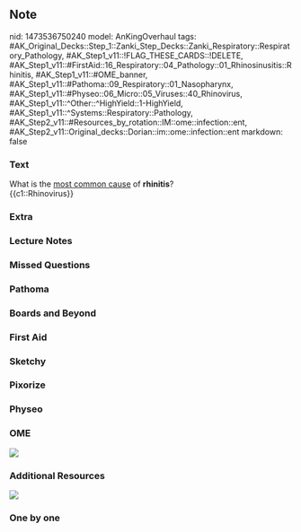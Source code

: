 ## Note
nid: 1473536750240
model: AnKingOverhaul
tags: #AK_Original_Decks::Step_1::Zanki_Step_Decks::Zanki_Respiratory::Respiratory_Pathology, #AK_Step1_v11::!FLAG_THESE_CARDS::!DELETE, #AK_Step1_v11::#FirstAid::16_Respiratory::04_Pathology::01_Rhinosinusitis::Rhinitis, #AK_Step1_v11::#OME_banner, #AK_Step1_v11::#Pathoma::09_Respiratory::01_Nasopharynx, #AK_Step1_v11::#Physeo::06_Micro::05_Viruses::40_Rhinovirus, #AK_Step1_v11::^Other::^HighYield::1-HighYield, #AK_Step1_v11::^Systems::Respiratory::Pathology, #AK_Step2_v11::#Resources_by_rotation::IM::ome::infection::ent, #AK_Step2_v11::Original_decks::Dorian::im::ome::infection::ent
markdown: false

### Text
<div>
  What is the <u>most common cause</u> of <b>rhinitis</b>?
</div>
<div>
  {{c1::Rhinovirus}}
</div>

### Extra


### Lecture Notes


### Missed Questions


### Pathoma


### Boards and Beyond


### First Aid


### Sketchy


### Pixorize


### Physeo


### OME
<div class="ome-widget">
  <a href="https://onlinemeded.org?ref=anki"><img src=
  "_OME_AnkiFlashcards_General_3.png"></a>
</div>

### Additional Resources
<img src="01ECC896-DD60-4A15-9D42-68D982436A0B.jpg">

### One by one

